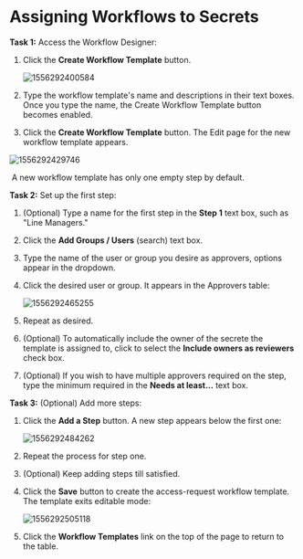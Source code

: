 [title]: # (Assigning Workflows to Secrets)
[tags]: # (XXX)
[priority]: # (30)

# Assigning Workflows to Secrets

**Task 1:** Access the Workflow Designer:

1. Click the **Create Workflow Template** button.

   ![1556292400584](assets/1556292400584.png)

1. Type the workflow template's name and descriptions in their text boxes. Once you type the name, the Create Workflow Template button becomes enabled.

1. Click the **Create Workflow Template** button. The Edit page for the new workflow template appears.

![1556292429746](assets/1556292429746.png)

​	A new workflow template has only one empty step by default.

**Task 2:** Set up the first step:

1. (Optional) Type a name for the first step in the **Step 1** text box, such as "Line Managers."

1. Click the **Add Groups / Users** (search) text box.

1. Type the name of the user or group you desire as approvers, options appear in the dropdown.

1. Click the desired user or group. It appears in the Approvers table:

   ![1556292465255](assets/1556292465255.png)

1. Repeat as desired.

1. (Optional) To automatically include the owner of the secrete the template is assigned to, click to select the **Include owners as reviewers** check box.

1. (Optional) If you wish to have multiple approvers required on the step, type the minimum required in the **Needs at least...** text box.

**Task 3:** (Optional) Add more steps:

1. Click the **Add a Step** button. A new step appears below the first one:

   ![1556292484262](assets/1556292484262.png)

1. Repeat the process for step one.

1. (Optional) Keep adding steps till satisfied.

1. Click the **Save** button to create the access-request workflow template. The template exits editable mode:

   ![1556292505118](assets/1556292505118.png)

1. Click the **Workflow Templates** link on the top of the page to return to the table.
